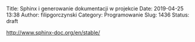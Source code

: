 Title: Sphinx i generowanie dokumentacji w projekcie
Date: 2019-04-25 13:38
Author: filipgorczynski
Category: Programowanie
Slug: 1436
Status: draft

http://www.sphinx-doc.org/en/stable/
